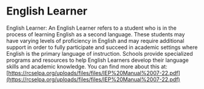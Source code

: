 # English Learner
English Learner: An English Learner refers to a student who is in the process of learning English as a second language. These students may have varying levels of proficiency in English and may require additional support in order to fully participate and succeed in academic settings where English is the primary language of instruction. Schools provide specialized programs and resources to help English Learners develop their language skills and academic knowledge.
You can find more about this at: [https://rcselpa.org/uploads/files/files/IEP%20Manual%2007-22.pdf](https://rcselpa.org/uploads/files/files/IEP%20Manual%2007-22.pdf)